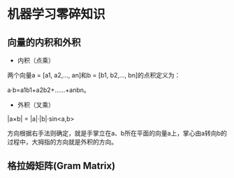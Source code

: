 # 机器学习零碎知识

## 向量的内积和外积

* 内积（点乘）

两个向量a = [a1, a2,…, an]和b = [b1, b2,…, bn]的点积定义为：

a·b=a1b1+a2b2+……+anbn。


* 外积（叉乘）

|a×b| = |a|·|b|·sin<a,b>

方向根据右手法则确定，就是手掌立在a、b所在平面的向量a上，掌心由a转向b的过程中，大拇指的方向就是外积的方向。

## 格拉姆矩阵(Gram Matrix)

